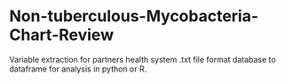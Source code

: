 # Non-tuberculous-Mycobacteria-Chart-Review
Variable extraction for partners health system .txt file format database to dataframe for analysis in python or R. 
